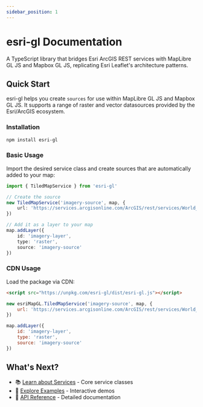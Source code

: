 ```yaml
---
sidebar_position: 1
---
```


# esri-gl Documentation

A TypeScript library that bridges Esri ArcGIS REST services with MapLibre GL JS and Mapbox GL JS, replicating Esri Leaflet's architecture patterns.

## Quick Start

esri-gl helps you create `sources` for use within MapLibre GL JS and Mapbox GL JS. It supports a range of raster and vector datasources provided by the Esri/ArcGIS ecosystem.

### Installation

```bash
npm install esri-gl
```

### Basic Usage

Import the desired service class and create sources that are automatically added to your map:

```typescript
import { TiledMapService } from 'esri-gl'

// Create the source
new TiledMapService('imagery-source', map, {
    url: 'https://services.arcgisonline.com/ArcGIS/rest/services/World_Imagery/MapServer'
})

// Add it as a layer to your map
map.addLayer({
    id: 'imagery-layer',
    type: 'raster',
    source: 'imagery-source'
})
```

### CDN Usage

Load the package via CDN:

```html
<script src="https://unpkg.com/esri-gl/dist/esri-gl.js"></script>
```

```javascript
new esriMapGL.TiledMapService('imagery-source', map, {
    url: 'https://services.arcgisonline.com/ArcGIS/rest/services/World_Imagery/MapServer'
})

map.addLayer({
    id: 'imagery-layer',
    type: 'raster',
    source: 'imagery-source'
})
```

## What's Next?

- 📚 [Learn about Services](./services/overview) - Core service classes
- 🎯 [Explore Examples](./examples/basic) - Interactive demos  
- 🔧 [API Reference](./api/dynamic-map-service) - Detailed documentation
